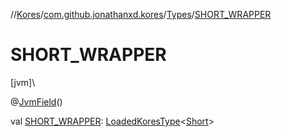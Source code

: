 //[Kores](../../../index.md)/[com.github.jonathanxd.kores](../index.md)/[Types](index.md)/[SHORT_WRAPPER](-s-h-o-r-t_-w-r-a-p-p-e-r.md)

# SHORT_WRAPPER

[jvm]\

@[JvmField](https://kotlinlang.org/api/latest/jvm/stdlib/kotlin.jvm/-jvm-field/index.html)()

val [SHORT_WRAPPER](-s-h-o-r-t_-w-r-a-p-p-e-r.md): [LoadedKoresType](../../com.github.jonathanxd.kores.type/-loaded-kores-type/index.md)<[Short](https://kotlinlang.org/api/latest/jvm/stdlib/kotlin/-short/index.html)>
